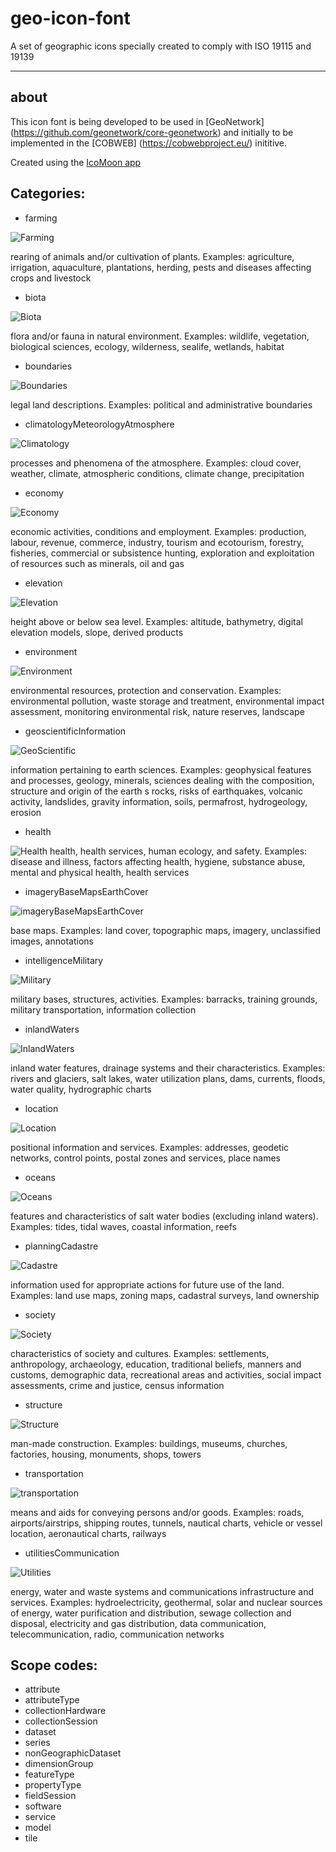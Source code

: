 # geo-icon-font
A set of geographic icons specially created to comply with ISO 19115 and 19139

---

about
-----

This icon font is being developed to be used in [GeoNetwork] (https://github.com/geonetwork/core-geonetwork) and initially to be implemented in the [COBWEB] (https://cobwebproject.eu/) inititive.

Created using the [IcoMoon app](https://icomoon.io/app)

Categories:
-----

* farming

![Farming](https://cloud.githubusercontent.com/assets/1844096/9907996/db3c0414-5c91-11e5-8a9b-0cf343720b40.png)

rearing of animals and/or cultivation of plants. Examples: agriculture, irrigation, aquaculture, plantations, herding, pests and diseases affecting crops and livestock

* biota

![Biota](https://cloud.githubusercontent.com/assets/1844096/9907969/daac6228-5c91-11e5-87ec-8b4c81c2b38c.png)

flora and/or fauna in natural environment. Examples: wildlife, vegetation, biological sciences, ecology, wilderness, sealife, wetlands, habitat

* boundaries

![Boundaries](https://cloud.githubusercontent.com/assets/1844096/9907977/dadd6c42-5c91-11e5-9ca5-2200912cf18a.png)

legal land descriptions. Examples: political and administrative boundaries

* climatologyMeteorologyAtmosphere

![Climatology](https://cloud.githubusercontent.com/assets/1844096/9907997/db3facea-5c91-11e5-984b-1c84a0e74715.png)

processes and phenomena of the atmosphere. Examples: cloud cover, weather, climate, atmospheric conditions, climate change, precipitation

* economy

![Economy](https://cloud.githubusercontent.com/assets/1844096/9907967/daa71692-5c91-11e5-877d-5ddc99eaedb5.png)

economic activities, conditions and employment. Examples: production, labour, revenue, commerce, industry, tourism and ecotourism, forestry, fisheries, commercial or subsistence hunting, exploration and exploitation of resources such as minerals, oil and gas

* elevation

![Elevation](https://cloud.githubusercontent.com/assets/1844096/9907980/dadee022-5c91-11e5-8b03-bee8e9496a38.png)

height above or below sea level. Examples: altitude, bathymetry, digital elevation models, slope, derived products

* environment

![Environment](https://cloud.githubusercontent.com/assets/1844096/9907970/daad5eda-5c91-11e5-91bc-fe60f582e523.png)

environmental resources, protection and conservation. Examples: environmental pollution, waste storage and treatment, environmental impact assessment, monitoring environmental risk, nature reserves, landscape

* geoscientificInformation

![GeoScientific](https://cloud.githubusercontent.com/assets/1844096/9907986/daf9308a-5c91-11e5-9830-2e7c5f826d54.png)

information pertaining to earth sciences. Examples: geophysical features and processes, geology, minerals, sciences dealing with the composition, structure and origin of the earth s rocks, risks of earthquakes, volcanic activity, landslides, gravity information, soils, permafrost, hydrogeology, erosion

* health

![Health](https://cloud.githubusercontent.com/assets/1844096/9907984/daf61148-5c91-11e5-9164-920a1c69923a.png)
health, health services, human ecology, and safety. Examples: disease and illness, factors affecting health, hygiene, substance abuse, mental and physical health, health services

* imageryBaseMapsEarthCover

![imageryBaseMapsEarthCover](https://cloud.githubusercontent.com/assets/1844096/9907989/db047562-5c91-11e5-933e-2cc4f2e3cd62.png)

base maps. Examples: land cover, topographic maps, imagery, unclassified images, annotations

* intelligenceMilitary

![Military](https://cloud.githubusercontent.com/assets/1844096/9907994/db2d4fdc-5c91-11e5-9fa8-821a19bf37df.png)

military bases, structures, activities. Examples: barracks, training grounds, military transportation, information collection

* inlandWaters

![InlandWaters](https://cloud.githubusercontent.com/assets/1844096/9908000/db46f8ba-5c91-11e5-9d66-cf217a6248d9.png)

inland water features, drainage systems and their characteristics. Examples: rivers and glaciers, salt lakes, water utilization plans, dams, currents, floods, water quality, hydrographic charts

* location

![Location](https://cloud.githubusercontent.com/assets/1844096/9907988/db00a73e-5c91-11e5-98a3-3949ada8eafe.png)

positional information and services. Examples: addresses, geodetic networks, control points, postal zones and services, place names

* oceans

![Oceans](https://cloud.githubusercontent.com/assets/1844096/9907995/db2ee09a-5c91-11e5-8246-912149ab0b08.png)

features and characteristics of salt water bodies (excluding inland waters). Examples: tides, tidal waves, coastal information, reefs

* planningCadastre

![Cadastre](https://cloud.githubusercontent.com/assets/1844096/9907968/daa99e12-5c91-11e5-92ae-794e00f27781.png)

information used for appropriate actions for future use of the land. Examples: land use maps, zoning maps, cadastral surveys, land ownership

* society

![Society](https://cloud.githubusercontent.com/assets/1844096/9907993/db2c3340-5c91-11e5-97cb-698ac31ec85d.png)

characteristics of society and cultures. Examples: settlements, anthropology, archaeology, education, traditional beliefs, manners and customs, demographic data, recreational areas and activities, social impact assessments, crime and justice, census information

* structure

![Structure](https://cloud.githubusercontent.com/assets/1844096/9907990/db2a47d8-5c91-11e5-9ca6-d79129754d2e.png)

man-made construction. Examples: buildings, museums, churches, factories, housing, monuments, shops, towers

* transportation

![transportation](https://cloud.githubusercontent.com/assets/1844096/9907999/db42f396-5c91-11e5-9229-6a2500fab101.png)

means and aids for conveying persons and/or goods. Examples: roads, airports/airstrips, shipping routes, tunnels, nautical charts, vehicle or vessel location, aeronautical charts, railways

* utilitiesCommunication

![Utilities](https://cloud.githubusercontent.com/assets/1844096/9907998/db400f0a-5c91-11e5-896e-d1e9e8fb8a15.png)

energy, water and waste systems and communications infrastructure and services. Examples: hydroelectricity, geothermal, solar and nuclear sources of energy, water purification and distribution, sewage collection and disposal, electricity and gas distribution, data communication, telecommunication, radio, communication networks

Scope codes:
-----

* attribute
* attributeType
* collectionHardware
* collectionSession
* dataset
* series
* nonGeographicDataset
* dimensionGroup
* featureType
* propertyType
* fieldSession
* software
* service
* model
* tile
